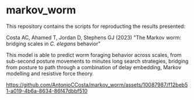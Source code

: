 # markov_worm

This repository contains the scripts for reproducting the results presented:

Costa AC, Ahamed T, Jordan D, Stephens GJ (2023) "The Markov worm: bridging scales in *C. elegans* behavior"

This model is able to predict worm foraging behavior across scales, from sub-second posture movements to minutes long search strategies, bridging from posture to path through a combination of delay embedding, Markov modelling and resistive force theory.

https://github.com/AntonioCCosta/markov_worm/assets/10087987/f12beb51-a019-4b6a-8634-86f47dbbf510

